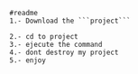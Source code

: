 
    #readme
    1.- Download the ```project```
    
    2.- cd to project
    3.- ejecute the command
    4.- dont destroy my project
    5.- enjoy